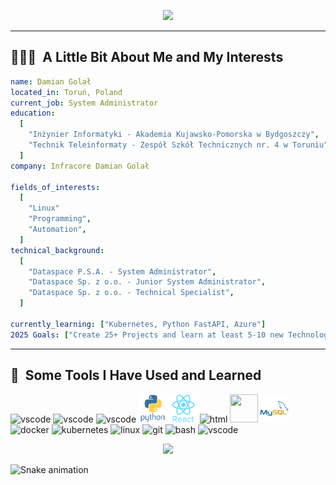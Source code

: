 <p align="center">
  <img src="https://capsule-render.vercel.app/api?type=waving&color=gradient&text=Hello!&height=100&section=header"/>
</p>

---

<h2> 👨🏻‍💻 &nbsp;A Little Bit About Me and My Interests</h2>

```yaml
name: Damian Golał
located_in: Toruń, Poland
current_job: System Administrator
education:
  [
    "Inżynier Informatyki - Akademia Kujawsko-Pomorska w Bydgoszczy",
    "Technik Teleinformaty - Zespół Szkół Technicznych nr. 4 w Toruniu",
  ]
company: Infracore Damian Golał

fields_of_interests:
  [
    "Linux"
    "Programming",
    "Automation",
  ]
technical_background:
  [
    "Dataspace P.S.A. - System Administrator",
    "Dataspace Sp. z o.o. - Junior System Administrator",
    "Dataspace Sp. z o.o. - Technical Specialist",
  ]
  
currently_learning: ["Kubernetes, Python FastAPI, Azure"]
2025 Goals: ["Create 25+ Projects and learn at least 5-10 new Technologies."]
```
  
---  
  
<h2> 🚀 &nbsp;Some Tools I Have Used and Learned</h2>
<p align="left">
<img src="https://cdn.jsdelivr.net/gh/devicons/devicon/icons/vscode/vscode-original.svg" alt="vscode" width="45" height="45"/>
<img src="https://cdn.jsdelivr.net/gh/devicons/devicon/icons/apache/apache-original.svg" alt="vscode" width="45" height="45"/>
<img src="https://cdn.jsdelivr.net/gh/devicons/devicon/icons/nginx/nginx-original.svg" alt="vscode" width="45" height="45"/>
<img src="https://raw.githubusercontent.com/devicons/devicon/master/icons/python/python-original-wordmark.svg" alt="python" width="45" height="45"/>
<img src="https://raw.githubusercontent.com/devicons/devicon/master/icons/react/react-original-wordmark.svg" alt="react" width="45" height="45" />
<img src="https://cdn.jsdelivr.net/gh/devicons/devicon/icons/html5/html5-original.svg" alt="html" width="45" height="45"/>
<img src="https://cdn.jsdelivr.net/gh/devicons/devicon@latest/icons/bootstrap/bootstrap-original-wordmark.svg" width="45" height="45" />
<img src="https://raw.githubusercontent.com/devicons/devicon/master/icons/mysql/mysql-original-wordmark.svg" alt="mysql" width="45" height="45" />
<img src="https://cdn.jsdelivr.net/gh/devicons/devicon/icons/docker/docker-original.svg" alt="docker" width="45" height="45"/>
<img src="https://cdn.jsdelivr.net/gh/devicons/devicon/icons/kubernetes/kubernetes-plain.svg" alt="kubernetes" width="45" height="45"/>
<img src="https://cdn.jsdelivr.net/gh/devicons/devicon/icons/linux/linux-original.svg" alt="linux" width="45" height="45"/>       
<img src="https://cdn.jsdelivr.net/gh/devicons/devicon/icons/git/git-original.svg" alt="git" width="45" height="45"/>
<img src="https://cdn.jsdelivr.net/gh/devicons/devicon/icons/bash/bash-original.svg" alt="bash" width="45" height="45"/>
<img src="https://cdn.jsdelivr.net/gh/devicons/devicon/icons/puppeteer/puppeteer-original.svg" alt="vscode" width="45" height="45"/>
</p>

<p align="center">
  <img src="https://capsule-render.vercel.app/api?type=waving&color=gradient&height=100&section=footer"/>
</p>

![Snake animation](https://github.com/thepiyushmalhotra/thepiyushmalhotra/blob/output/github-contribution-grid-snake.svg)

